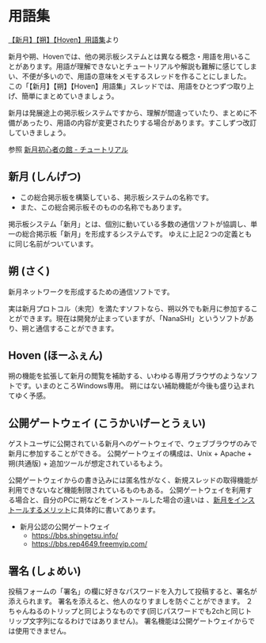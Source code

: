 # 用語集

[【新月】【朔】【Hoven】用語集](https://bbs.shingetsu.info/thread.cgi/%E3%80%90%E6%96%B0%E6%9C%88%E3%80%91%E3%80%90%E6%9C%94%E3%80%91%E3%80%90Hoven%E3%80%91%E7%94%A8%E8%AA%9E%E9%9B%86)より

新月や朔、Hovenでは、他の掲示板システムとは異なる概念・用語を用いることがあります。用語が理解できないとチュートリアルや解説も難解に感じてしまい、不便が多いので、用語の意味をメモするスレッドを作ることにしました。
この「【新月】【朔】【Hoven】用語集」スレッドでは、用語をひとつずつ取り上げ、簡単にまとめていきましょう。

新月は発展途上の掲示板システムですから、理解が間違っていたり、まとめに不備があったり、用語の内容が変更されたりする場合があります。すこしずつ改訂していきましょう。

参照
[新月初心者の館 - チュートリアル](httpsgit@github.com:shingetsu/docs.git://shingetsu.info/tutorial/#thread)

## 新月 (しんげつ)

- この総合掲示板を構築している、掲示板システムの名称です。
- また、この総合掲示板そのものの名称でもあります。

掲示板システム「新月」とは、個別に動いている多数の通信ソフトが協調し、単一の総合掲示板「新月」を形成するシステムです。
ゆえに上記２つの定義ともに同じ名前がついています。

## 朔 (さく)

新月ネットワークを形成するための通信ソフトです。

実は新月プロトコル（未完）を満たすソフトなら、朔以外でも新月に参加することができます。現在は開発が止まっていますが、「NanaSHI」というソフトがあり、朔と通信することができます。

## Hoven (ほーふぇん)

朔の機能を拡張して新月の閲覧を補助する、いわゆる専用ブラウザのようなソフトです。いまのところWindows専用。
朔にはない補助機能が今後も盛り込まれてゆく予感。

## 公開ゲートウェイ (こうかいげーとうぇい)

ゲストユーザに公開されている新月へのゲートウェイで、ウェブブラウザのみで新月に参加することができる。
公開ゲートウェイの構成は、Unix + Apache + 朔(共通版) + 追加ツールが想定されているもよう。

公開ゲートウェイからの書き込みには匿名性がなく、新規スレッドの取得機能が利用できないなど機能制限されているものもある。
公開ゲートウェイを利用する場合と、自分のPCに朔などをインストールした場合の違いは
、[新月をインストールするメリット](https://shingetsu.info/manage/merit)に具体的に書いてあります。

- 新月公認の公開ゲートウェイ
    - https://bbs.shingetsu.info/
    - https://bbs.rep4649.freemyip.com/

## 署名 (しょめい)

投稿フォームの「署名」の欄に好きなパスワードを入力して投稿すると、署名が添えられます。
署名を添えると、他人のなりすましを防ぐことができます。
２ちゃんねるのトリップと同じようなものです(同じパスワードでも2chと同じトリップ文字列になるわけではありません)。
署名機能は公開ゲートウェイからでは使用できません。
